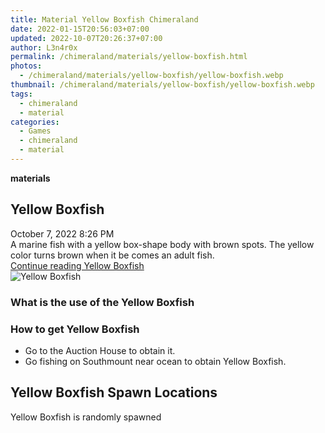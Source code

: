 ```yaml
---
title: Material Yellow Boxfish Chimeraland
date: 2022-01-15T20:56:03+07:00
updated: 2022-10-07T20:26:37+07:00
author: L3n4r0x
permalink: /chimeraland/materials/yellow-boxfish.html
photos:
  - /chimeraland/materials/yellow-boxfish/yellow-boxfish.webp
thumbnail: /chimeraland/materials/yellow-boxfish/yellow-boxfish.webp
tags:
  - chimeraland
  - material
categories:
  - Games
  - chimeraland
  - material
---
```


<section id="bootstrap-wrapper">
  <link
    rel="stylesheet"
    href="https://rawcdn.githack.com/dimaslanjaka/Web-Manajemen/870a349/css/bootstrap-5-3-0-alpha3-wrapper.css"
  />
  <div
    class="row g-0 border rounded overflow-hidden flex-md-row mb-4 shadow-sm position-relative"
  >
    <div class="col p-4 d-flex flex-column position-static">
      <strong class="d-inline-block mb-2 text-success">materials</strong>
      <h2 class="mb-0">Yellow Boxfish</h2>
      <div class="mb-1 text-muted">October 7, 2022 8:26 PM</div>
      <div class="mb-2 border p-1">
        A marine fish with a yellow box-shape body with brown spots. The yellow
        color turns brown when it be comes an adult fish.
      </div>
      <a
        href="/chimeraland/materials/yellow-boxfish.html"
        class="stretched-link d-none text-primary"
        >Continue reading Yellow Boxfish</a
      >
    </div>
    <div class="col-auto d-none d-lg-block">
      <img
        src="/chimeraland/materials/yellow-boxfish/yellow-boxfish.webp"
        alt="Yellow Boxfish"
      />
    </div>
  </div>
  <div class="row">
    <div class="col-lg-6 col-12 mb-2">
      <div class="card bg-dark text-light">
        <div class="card-body">
          <h3 class="card-title">What is the use of the Yellow Boxfish</h3>
          <div class="card-text"><ul></ul></div>
        </div>
      </div>
    </div>
    <div class="col-lg-6 col-12 mb-2">
      <div class="card bg-dark text-light">
        <div class="card-body">
          <h3 class="card-title">How to get Yellow Boxfish</h3>
          <div class="card-text">
            <ul>
              <li>Go to the Auction House to obtain it.</li>
              <li>
                Go fishing on Southmount near ocean to obtain Yellow Boxfish.
              </li>
            </ul>
          </div>
        </div>
      </div>
    </div>
    <div class="col-12 mb-2">
      <h2>Yellow Boxfish Spawn Locations</h2>
      <p>Yellow Boxfish is randomly spawned</p>
    </div>
  </div>
</section>